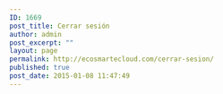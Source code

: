 ```yaml
---
ID: 1669
post_title: Cerrar sesión
author: admin
post_excerpt: ""
layout: page
permalink: http://ecosmartecloud.com/cerrar-sesion/
published: true
post_date: 2015-01-08 11:47:49
---
```

<script language=javascript>
//When body loads, this function will be called. It logs the user out and redirects them to home page.
function redirect(){
  window.location.href = " <?php echo wp_logout_url( home_url() ); ?>";
}
</script>

<body onload="redirect()">

</body>